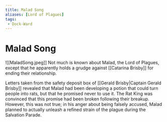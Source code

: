 ```yaml
---
title: Malad Song
aliases: [Lord of Plagues]
tags:
 - Dock-Ward
---
```

# Malad Song
![[MaladSong.jpeg]]
Not much is known about Malad, the Lord of Plagues, except that he apparently holds a grudge against [[Catarina Brisby]] for ending their relationship. 

Letters taken from the safety deposit box of  [[Gerald Brisby|Captain Gerald Brisby]] revealed that Malad had been developing a potion that could turn people into rats, but that he promised never to use it. The Rat King was convinced that this promise had been broken following their breakup. However, this was not true; in his anger about being falsely accused, Malad planned to actually unleash a refined strain of the plague during the Salvation Parade.